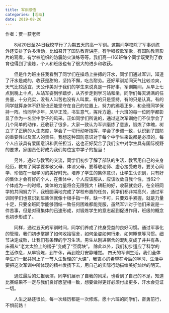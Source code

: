 ```yaml
---
title: 军训感悟
categories: [活动]
date: 2019-08-26
---
```


作者：贾一荻老师

　　8月20日至24日我校举行了为期五天的高一军训。这期间学校除了军事训练外还安排了许多活动，比如召开了国防教育讲座，有学唱校歌军歌，有国防教育影片的观看，有学校组织的防震防火演练等等。我们高一(16)班每个同学既受到了教育也得到了锻炼，个人和班级也有了很大的进步和收获。

<!-- more -->

　　但是作为班主任我看到了同学们在操场上拼搏的汗水，同学们通过军训，知道了汗水是咸的，收获是甜的，坚持不懈，吃苦耐劳。还好军训期间天气比较凉爽，天气比较适宜，天公作美对于我们的学生来说真是一件好事，军训期间，从早上七点到晚上十点，从站军姿到学踏步，从齐步走到学习站和坐，同学们每天满满的任务量，十分充实，没有人叫苦也没有人叫累，有的只是坚持，有的只是认真。有的同学就算身体不舒服也还能坚守在自己的位置上，努力的踢着正步，和全班同学保持一阵。恰同学少年，风华正茂，书生意气，挥斥方遒，十六班的每一位同学都彰显了作为一名宝中学子的风采。正如同学们所说的，通过这次军训他们不仅学会了几个简单的动作，还收获了很多，大家一致认为军训磨练了意志，锻炼了体魄，树立了了正确的人生态度，学会了一切行动听指挥，学会了步调一致，认识到了国防的重要性以及军人的责任。我想这种国防意识对于每个中学生来说都是必须的，每个人应该具有爱国意识和责任担当，这也正好契合了我们宝中对学生具有国际视野的要求，家国责任将成为我们每位宝中学子的担当！

　　另外，通过与教官的交流，同学们初步了解了部队的生活，教官用自己的亲身经历，教育了同学要孝敬父母、体谅父母，要尊敬老师、虚心接受教导，要关心同学、珍惜在一起学习的美好时光。培养了学生的集体意识，让学生认识到，只有好的集体才会有好的个人，在集体中，个人应该服从，应该收敛自我个性，当62个个体成为一的时候，集体的力量将会无限强大！耕耘的好，收获就会好，在全班同学的共同努力下，我班圆满地完成了学校布置的任务，同学们都非常高兴，通过军训同学们也意识到班集体就像十根手指一样，缺一不可，只要双手紧握，就是力量十足，只要全班同学能够团结一致任何困难都能克服，虽然军训对于他们来说是一件苦事，但是对班集体的迅速形成，对锻炼学生的意志起到促进作用，班级的概念也初步形成了。

　　同样，通过五天的军训时间，同学们养成了终身受益的良好习惯。通过军事化的管理，我们初步掌握了如何收拾宿舍，如何坐姿如何行走，如何睡觉等习惯。细节决定成败，让我们有条理的学习生活。男生从刚进宿舍的混乱变成了井井有条，床褥从“老太太脸上的褶子”变成了“豆腐块”。 除此以外，我们初步适应了科学的生活作息，从早锻炼，到午休，再到熄灯安静睡觉。 四天的军训生活，我们全体学生们一起共同上了一节人生哲理的“大课”，我衷心的希望在今后的学习、生活中要把这次军训中所体现的精神发扬下去，用自己的实际行动描绘美好灿烂的明天。

　　通过最后的汇报表演，同学们展示了自我的风采，也看到了自己的不足，知道比赛结果不一定与我们良好愿望相一致，想要做得更好必须付出更多，汗水会见证一切。

　　人生之路还很长，每一次经历都是一次修炼，愿十六班的同学们，奋勇前行，不惧前路！

